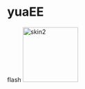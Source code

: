 # yuaEE
flash
<img width="128" height="128" alt="skin2" src="https://github.com/user-attachments/assets/a95425da-988a-4cd0-8d5c-cf0699275dcf" />

